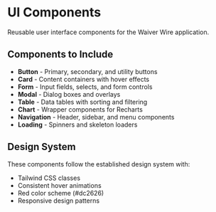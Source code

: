 # UI Components

Reusable user interface components for the Waiver Wire application.

## Components to Include

- **Button** - Primary, secondary, and utility buttons
- **Card** - Content containers with hover effects
- **Form** - Input fields, selects, and form controls
- **Modal** - Dialog boxes and overlays
- **Table** - Data tables with sorting and filtering
- **Chart** - Wrapper components for Recharts
- **Navigation** - Header, sidebar, and menu components
- **Loading** - Spinners and skeleton loaders

## Design System

These components follow the established design system with:
- Tailwind CSS classes
- Consistent hover animations
- Red color scheme (#dc2626)
- Responsive design patterns 